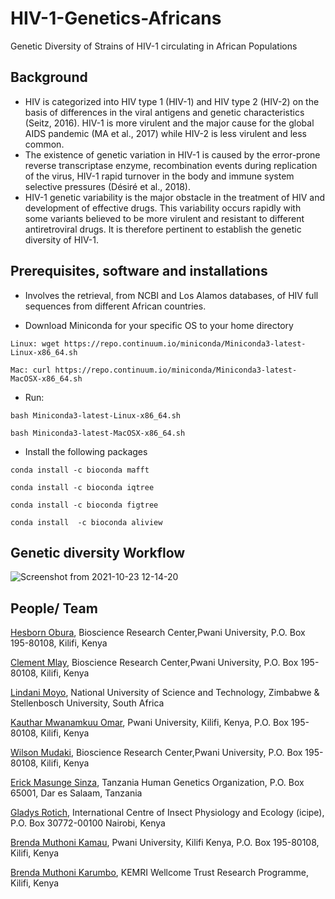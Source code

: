 # HIV-1-Genetics-Africans
Genetic Diversity of Strains of HIV-1 circulating in African Populations

## Background
 + HIV is categorized into HIV type 1 (HIV-1) and HIV type 2 (HIV-2) on the basis of differences in the viral antigens and genetic characteristics (Seitz, 2016). HIV-1 is more virulent and the major cause for the global AIDS pandemic (MA et al., 2017) while HIV-2 is less virulent and less common. 
+ The existence of genetic variation in HIV-1 is caused by the error-prone reverse transcriptase enzyme, recombination events during replication of the virus, HIV-1 rapid turnover in the body and immune system selective pressures (Désiré et al., 2018). 
+ HIV-1 genetic variability is the major obstacle in the treatment of HIV and development of effective drugs. This variability occurs rapidly with some variants believed to be more virulent and resistant to different antiretroviral drugs. It is therefore pertinent to establish the genetic diversity of HIV-1.

## Prerequisites, software and installations
+ Involves the retrieval, from NCBI and Los Alamos databases, of HIV full sequences  from different African countries.

+ Download Miniconda for your specific OS to your home directory

```Linux: wget https://repo.continuum.io/miniconda/Miniconda3-latest-Linux-x86_64.sh```

```Mac: curl https://repo.continuum.io/miniconda/Miniconda3-latest-MacOSX-x86_64.sh```

+ Run:

```bash Miniconda3-latest-Linux-x86_64.sh```

```bash Miniconda3-latest-MacOSX-x86_64.sh```

+ Install the following packages
 
 ``` conda install -c bioconda mafft ```
 
 ``` conda install -c bioconda iqtree ```
 
 ``` conda install -c bioconda figtree ```
 
 ``` conda install  -c bioconda aliview ```
 
 ## Genetic diversity Workflow

 ![Screenshot from 2021-10-23 12-14-20](https://user-images.githubusercontent.com/57720624/138550517-77702bb9-b968-402d-90a2-4034dd7ef494.png)


 ## People/ Team
 [Hesborn Obura](https://github.com/hesbornomwandho), Bioscience Research Center,Pwani University, P.O. Box 195-80108, Kilifi, Kenya
 
 
 [Clement Mlay](https://github.com/clementmlay), Bioscience Research Center,Pwani University, P.O. Box 195-80108, Kilifi, Kenya
  

 [Lindani Moyo](https://github.com/lindanimoyo), National University of Science and Technology, Zimbabwe & Stellenbosch University, South Africa
 
 
 [Kauthar Mwanamkuu Omar](https://github.com/Kauthar-Omar), Pwani University, Kilifi, Kenya, P.O. Box 195-80108, Kilifi, Kenya
 
  
 [Wilson Mudaki](https://github.com/totodingi), Bioscience Research Center,Pwani University, P.O. Box 195-80108, Kilifi, Kenya
 
 
 [Erick Masunge Sinza](https://github.com/ErickSinza), Tanzania Human Genetics Organization, P.O. Box 65001, Dar es Salaam, Tanzania
 
 
 [Gladys Rotich](https://github.com/glado718), International Centre of Insect Physiology and Ecology (icipe), P.O. Box 30772-00100 Nairobi, Kenya

[Brenda Muthoni Kamau](https://github.com/brendamuthonikamau), Pwani University, Kilifi Kenya, P.O. Box 195-80108, Kilifi, Kenya

[Brenda Muthoni Karumbo](https://github.com/sonibk), KEMRI Wellcome Trust Research Programme, Kilifi, Kenya

